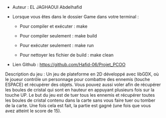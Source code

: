- Auteur : EL JAGHAOUI Abdelhafid

- Lorsque vous êtes dans le dossier Game dans votre terminal :

	- Pour compiler et exécuter : make

	- Pour compiler seulement : make build

	- Pour exécuter seulement : make run
	
	- Pour nettoyer les fichier de build : make clean

- Lien Github : https://github.com/Hafid-06/Projet_PCOO

Description du jeu : Un jeu de plateforme en 2D développé avec libGDX, où le joueur contrôle un personnage pour combattre des ennemis (touche ESPACE) et récupérer des objets. 
Vous pouvez aussi voler afin de récupérer les boules de cristal qui sont en hauteur en appuyant plusieurs fois sur la touche UP.
Le but du jeu est de tuer tous les ennemis et récupérer toutes les boules de cristal contenu dans la carte sans vous faire tuer ou tomber de la carte. Une fois cela est fait, la partie est gagné (une fois
que vous avez atteint le score de 15).
